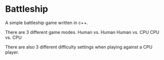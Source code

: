 # Battleship
A simple battleship game written in c++.

There are 3 different game modes.
  Human vs. Human
  Human vs. CPU
  CPU vs. CPU
  
There are also 3 different difficulty settings when playing against a CPU player.
